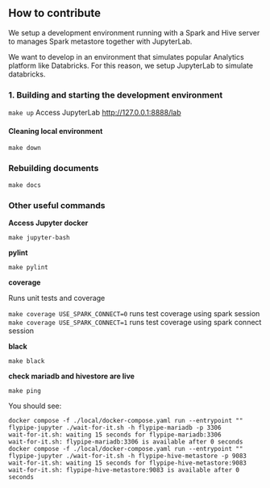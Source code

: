 ## How to contribute

We setup a development environment running with a Spark and Hive server to manages Spark metastore together with 
JupyterLab.

We want to develop in an environment that simulates popular Analytics platform like Databricks. For this reason, we
setup JupyterLab to simulate databricks. 

### 1. Building and starting the development environment
 
`make up`
Access JupyterLab http://127.0.0.1:8888/lab

#### Cleaning local environment

`make down`

### Rebuilding documents

`make docs`

### Other useful commands

**Access Jupyter docker**

`make jupyter-bash`

**pylint**

`make pylint`

**coverage**

Runs unit tests and coverage

`make coverage USE_SPARK_CONNECT=0` runs test coverage using spark session
`make coverage USE_SPARK_CONNECT=1` runs test coverage using spark connect session

**black**

`make black`

**check mariadb and hivestore are live**

`make ping`

You should see:

```
docker compose -f ./local/docker-compose.yaml run --entrypoint "" flypipe-jupyter ./wait-for-it.sh -h flypipe-mariadb -p 3306
wait-for-it.sh: waiting 15 seconds for flypipe-mariadb:3306
wait-for-it.sh: flypipe-mariadb:3306 is available after 0 seconds
docker compose -f ./local/docker-compose.yaml run --entrypoint "" flypipe-jupyter ./wait-for-it.sh -h flypipe-hive-metastore -p 9083
wait-for-it.sh: waiting 15 seconds for flypipe-hive-metastore:9083
wait-for-it.sh: flypipe-hive-metastore:9083 is available after 0 seconds
```